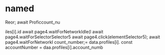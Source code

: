 # named
Reor;
                            await Proficcount_nu

iles[i].id
                        await page4.waitForNetworkIdle(l
                        await page4.waitForSelectorSelector5
                        await page4.click(elementSelector5);
                        await page4.waitForNetworkI
count_number;= data.profiles[i].
        const accountNumber = daa.profiles[i].account_numb
